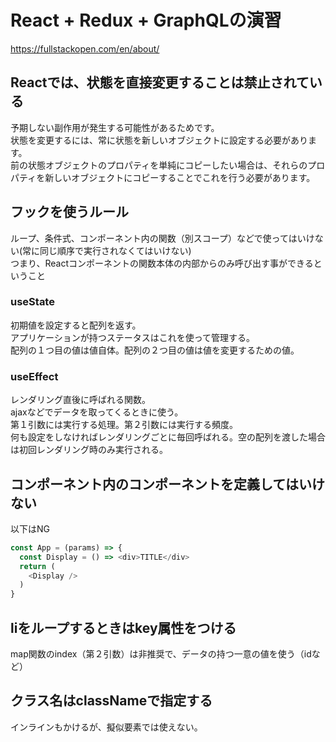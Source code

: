 # React + Redux + GraphQLの演習
https://fullstackopen.com/en/about/

## Reactでは、状態を直接変更することは禁止されている
予期しない副作用が発生する可能性があるためです。  
状態を変更するには、常に状態を新しいオブジェクトに設定する必要があります。  
前の状態オブジェクトのプロパティを単純にコピーしたい場合は、それらのプロパティを新しいオブジェクトにコピーすることでこれを行う必要があります。  

## フックを使うルール
ループ、条件式、コンポーネント内の関数（別スコープ）などで使ってはいけない(常に同じ順序で実行されなくてはいけない)  
つまり、Reactコンポーネントの関数本体の内部からのみ呼び出す事ができるということ  

### useState
初期値を設定すると配列を返す。  
アプリケーションが持つステータスはこれを使って管理する。  
配列の１つ目の値は値自体。配列の２つ目の値は値を変更するための値。

### useEffect
レンダリング直後に呼ばれる関数。  
ajaxなどでデータを取ってくるときに使う。  
第１引数には実行する処理。第２引数には実行する頻度。  
何も設定をしなければレンダリングごとに毎回呼ばれる。空の配列を渡した場合は初回レンダリング時のみ実行される。

## コンポーネント内のコンポーネントを定義してはいけない
以下はNG

```js
const App = (params) => {
  const Display = () => <div>TITLE</div>
  return (
    <Display />
  )
}
```

## liをループするときはkey属性をつける
map関数のindex（第２引数）は非推奨で、データの持つ一意の値を使う（idなど）

## クラス名はclassNameで指定する
インラインもかけるが、擬似要素では使えない。  
